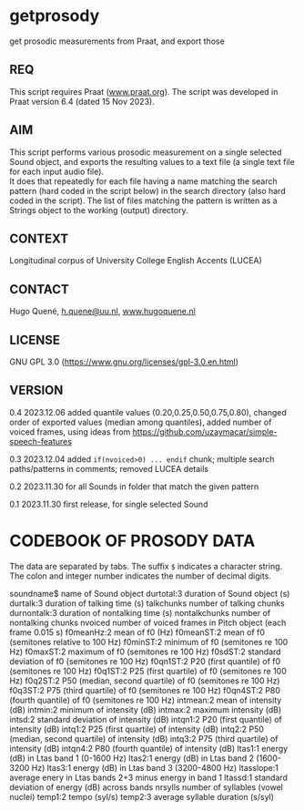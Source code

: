 # getprosody
get prosodic measurements from Praat, and export those

## REQ
This script requires Praat (www.praat.org).
The script was developed in Praat version 6.4 (dated 15 Nov 2023). 

## AIM
This script performs various prosodic measurement on
a single selected Sound object, and exports the resulting values
to a text file (a single text file for each input audio file).  
It does that repeatedly for each file having a name matching the 
search pattern (hard coded in the script below) in the search 
directory (also hard coded in the script). 
The list of files matching the pattern is written as a Strings object 
to the working (output) directory.  

## CONTEXT
Longitudinal corpus of University College English Accents (LUCEA)

## CONTACT 
Hugo Quené, h.quene@uu.nl, www.hugoquene.nl

## LICENSE
GNU GPL 3.0 (https://www.gnu.org/licenses/gpl-3.0.en.html)

## VERSION

0.4	2023.12.06      added quantile values (0.20,0.25,0.50,0.75,0.80),
			  			changed order of exported values (median among quantiles),
              added number of voiced frames,
              using ideas from https://github.com/uzaymacar/simple-speech-features
              
0.3	2023.12.04		added `if(nvoiced>0) ... endif` chunk; 
 						multiple search paths/patterns in comments; 
 						removed LUCEA details

0.2	2023.11.30		for all Sounds in folder that match the given pattern

0.1	2023.11.30		first release, for single selected Sound

# CODEBOOK OF PROSODY DATA

The data are separated by tabs. The suffix `$` indicates a character string. The colon and integer number indicates the number of decimal digits. 

soundname$	name of Sound object
durtotal:3	duration of Sound object (s)
durtalk:3	duration of talking time (s)
talkchunks	number of talking chunks 
durnontalk:3	duration of nontalking time (s)
nontalkchunks	number of nontalking chunks
nvoiced		number of voiced frames in Pitch object (each frame 0.015 s)
f0meanHz:2	mean of f0 (Hz)
f0meanST:2	mean of f0 (semitones relative to 100 Hz)
f0minST:2	minimum of f0 (semitones re 100 Hz)
f0maxST:2	maximum of f0 (semitones re 100 Hz)
f0sdST:2	standard deviation of f0 (semitones re 100 Hz)
f0qn1ST:2	P20 (first quantile) of f0 (semitones re 100 Hz)
f0q1ST:2	P25 (first quartile) of f0 (semitones re 100 Hz)
f0q2ST:2	P50 (median, second quartile) of f0 (semitones re 100 Hz)
f0q3ST:2	P75 (third quartile) of f0 (semitones re 100 Hz)
f0qn4ST:2	P80 (fourth quantile) of f0 (semitones re 100 Hz)
intmean:2	mean of intensity (dB)
intmin:2	minimum of intensity (dB)
intmax:2	maximum intensity (dB)
intsd:2		standard deviation of intensity (dB)
intqn1:2	P20 (first quantile) of intensity (dB)
intq1:2		P25 (first quartile) of intensity (dB)
intq2:2		P50 (median, second quartile) of intensity (dB)
intq3:2		P75 (third quartile) of intensity (dB)
intqn4:2	P80 (fourth quantile) of intensity (dB)
ltas1:1		energy (dB) in Ltas band 1 (0-1600 Hz)
ltas2:1		energy (dB) in Ltas band 2 (1600-3200 Hz)
ltas3:1		energy (dB) in Ltas band 3 (3200-4800 Hz)
ltasslope:1	average enery in Ltas bands 2+3 minus energy in band 1
ltassd:1	standard deviation of energy (dB) across bands
nrsylls		number of syllables (vowel nuclei)
temp1:2		tempo (syl/s)
temp2:3		average syllable duration (s/syl)
